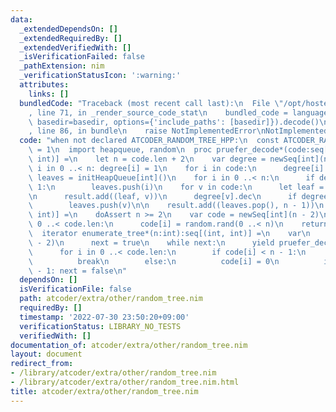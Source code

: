 ```yaml
---
data:
  _extendedDependsOn: []
  _extendedRequiredBy: []
  _extendedVerifiedWith: []
  _isVerificationFailed: false
  _pathExtension: nim
  _verificationStatusIcon: ':warning:'
  attributes:
    links: []
  bundledCode: "Traceback (most recent call last):\n  File \"/opt/hostedtoolcache/Python/3.10.6/x64/lib/python3.10/site-packages/onlinejudge_verify/documentation/build.py\"\
    , line 71, in _render_source_code_stat\n    bundled_code = language.bundle(stat.path,\
    \ basedir=basedir, options={'include_paths': [basedir]}).decode()\n  File \"/opt/hostedtoolcache/Python/3.10.6/x64/lib/python3.10/site-packages/onlinejudge_verify/languages/nim.py\"\
    , line 86, in bundle\n    raise NotImplementedError\nNotImplementedError\n"
  code: "when not declared ATCODER_RANDOM_TREE_HPP:\n  const ATCODER_RANDOM_TREE_HPP*\
    \ = 1\n  import heapqueue, random\n  proc pruefer_decode*(code:seq[int]):seq[(int,\
    \ int)] =\n    let n = code.len + 2\n    var degree = newSeq[int](n)\n    for\
    \ i in 0 ..< n: degree[i] = 1\n    for i in code:\n      degree[i].inc\n    var\
    \ leaves = initHeapQueue[int]()\n    for i in 0 ..< n:\n      if degree[i] ==\
    \ 1:\n        leaves.push(i)\n    for v in code:\n      let leaf = leaves.pop()\n\
    \n      result.add((leaf, v))\n      degree[v].dec\n      if degree[v] == 1:\n\
    \        leaves.push(v)\n\n    result.add((leaves.pop(), n - 1))\n  proc random_tree*(n:int):seq[(int,\
    \ int)] =\n    doAssert n >= 2\n    var code = newSeq[int](n - 2)\n    for i in\
    \ 0 ..< code.len:\n      code[i] = random.rand(0 ..< n)\n    return pruefer_decode(code)\n\
    \  iterator enumerate_tree*(n:int):seq[(int, int)] =\n    var\n      code = newSeq[int](n\
    \ - 2)\n      next = true\n    while next:\n      yield pruefer_decode(code)\n\
    \      for i in 0 ..< code.len:\n        if code[i] < n - 1:\n          code[i].inc\n\
    \          break\n        else:\n          code[i] = 0\n          if i == code.len\
    \ - 1: next = false\n"
  dependsOn: []
  isVerificationFile: false
  path: atcoder/extra/other/random_tree.nim
  requiredBy: []
  timestamp: '2022-07-30 23:50:20+09:00'
  verificationStatus: LIBRARY_NO_TESTS
  verifiedWith: []
documentation_of: atcoder/extra/other/random_tree.nim
layout: document
redirect_from:
- /library/atcoder/extra/other/random_tree.nim
- /library/atcoder/extra/other/random_tree.nim.html
title: atcoder/extra/other/random_tree.nim
---
```

